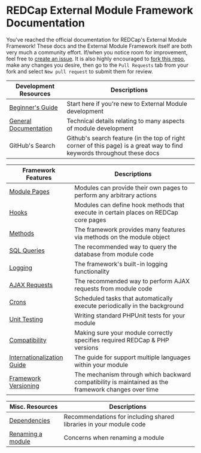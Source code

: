 # REDCap External Module Framework Documentation
You've reached the official documentation for REDCap's External Module Framework!  These docs and the External Module Framework itself are both very much a community effort. If/when you notice room for improvement, feel free to [create an issue](https://github.com/vanderbilt-redcap/external-module-framework-docs/issues/new).  It is also highly encouraged to [fork this repo](https://github.com/vanderbilt-redcap/external-module-framework-docs/fork), make any changes you desire, then go to the `Pull Requests` tab from your fork and select `New pull request` to submit them for review.

Development Resources | Descriptions
-|-
[Beginner's Guide](guide.md) | Start here if you're new to External Module development
[General Documentation](general.md) | Technical details relating to many aspects of module development
GitHub's Search | Github's search feature (in the top of right corner of this page) is a great way to find keywords throughout these docs

Framework Features | Descriptions
-|-
[Module Pages](pages.md) | Modules can provide their own pages to perform any arbitrary actions
[Hooks](hooks.md) | Modules can define hook methods that execute in certain places on REDCap core pages
[Methods](methods/README.md) | The framework provides many features via methods on the module object
[SQL Queries](methods/querying.md) | The recommended way to query the database from module code
[Logging](methods/logs.md) | The framework's built-in logging functionality
[AJAX Requests](ajax.md) | The recommended way to perform AJAX requests from module code
[Crons](crons.md) | Scheduled tasks that automatically execute periodically in the background
[Unit Testing](unit-testing.md) | Writing standard PHPUnit tests for your module
[Compatibility](compatibility.md) | Making sure your module correctly specifies required REDCap & PHP versions
[Internationalization Guide](i18n-guide.md) | The guide for support multiple languages within your module
[Framework Versioning](versions/README.md) | The mechanism through which backward compatibility is maintained as the framework changes over time

Misc. Resources | Descriptions
-|-
[Dependencies](dependencies.md) | Recommendations for including shared libraries in your module code
[Renaming a module](renaming.md) | Concerns when renaming a module